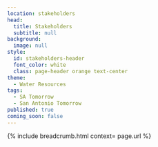 ```yaml
---
location: stakeholders
head:
  title: Stakeholders
  subtitle: null
background:
  image: null
style:
  id: stakeholders-header
  font_color: white
  class: page-header orange text-center
theme:
  - Water Resources
tags:
  - SA Tomorrow
  - San Antonio Tomorrow
published: true
coming_soon: false
---
```


{% include breadcrumb.html context= page.url %}
